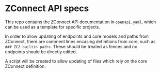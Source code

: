 # ZConnect API specs

This repo contains the ZConnect API documentation in `openapi.yaml`, which can be used as a template for specific projects.

In order to allow updating of endpoints and core models and paths from ZConnect, there are comment lines encasing definitions from core, such as `### ZC2 builtin paths`. These should be treated as fences and no endpoints should be directly edited.

A script will be created to allow updating of files which rely on the core ZConnect definition.